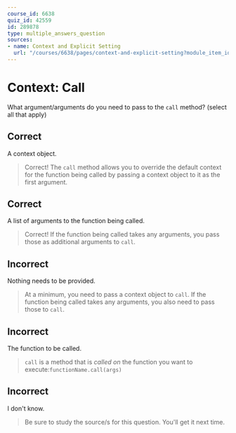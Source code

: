 ```yaml
---
course_id: 6638
quiz_id: 42559
id: 289878
type: multiple_answers_question
sources:
- name: Context and Explicit Setting
  url: "/courses/6638/pages/context-and-explicit-setting?module_item_id=523561"
---
```


# Context: Call

What argument/arguments do you need to pass to the `call` method? (select all
that apply)

## Correct

A context object.

> Correct! The `call` method allows you to override the default context for the
> function being called by passing a context object to it as the first argument.

## Correct

A list of arguments to the function being called.

> Correct! If the function being called takes any arguments, you pass those as
> additional arguments to `call`.

## Incorrect

Nothing needs to be provided.

> At a minimum, you need to pass a context object to `call`. If the function being
> called takes any arguments, you also need to pass those to `call`.

## Incorrect

The function to be called.

> `call` is a method that is _called on_ the function you want to execute:`functionName.call(args)`

## Incorrect

I don't know.

> Be sure to study the source/s for this question. You'll get it next time.
